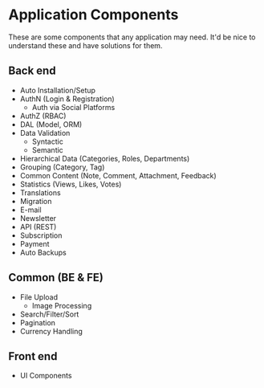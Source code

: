 # Application Components
These are some components that any application may need. It'd be nice to understand these and have solutions for them.



## Back end

- Auto Installation/Setup
- AuthN (Login & Registration)
  - Auth via Social Platforms
- AuthZ (RBAC)
- DAL (Model, ORM)
- Data Validation
  - Syntactic
  - Semantic
- Hierarchical Data (Categories, Roles, Departments)
- Grouping (Category, Tag)
- Common Content (Note, Comment, Attachment, Feedback)
- Statistics (Views, Likes, Votes)
- Translations
- Migration
- E-mail
- Newsletter
- API (REST)
- Subscription
- Payment
- Auto Backups



## Common (BE & FE)

- File Upload
  - Image Processing
- Search/Filter/Sort
- Pagination
- Currency Handling



## Front end

- UI Components

